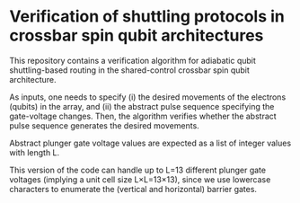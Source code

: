 # Verification of shuttling protocols in crossbar spin qubit architectures
This repository contains a verification algorithm for adiabatic qubit shuttling-based routing in the shared-control crossbar spin qubit architecture. 

As inputs, one needs to specify (i) the desired movements of the electrons (qubits) in the array, and (ii) the abstract pulse sequence specifying the gate-voltage changes. Then, the algorithm verifies whether the abstract pulse sequence generates the desired movements.

Abstract plunger gate voltage values are expected as a list of integer values with length L.

This version of the code can handle up to L=13 different plunger gate voltages (implying a unit cell size L×L=13×13), since we use lowercase characters to enumerate the (vertical and horizontal) barrier gates.
